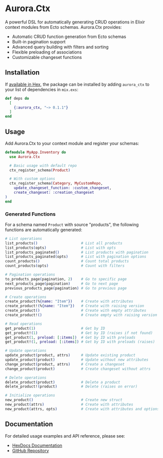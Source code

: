 # Aurora.Ctx

A powerful DSL for automatically generating CRUD operations in Elixir context modules from Ecto schemas. Aurora.Ctx provides:

- Automatic CRUD function generation from Ecto schemas
- Built-in pagination support
- Advanced query building with filters and sorting
- Flexible preloading of associations
- Customizable changeset functions

## Installation

If [available in Hex](https://hex.pm/docs/publish), the package can be installed
by adding `aurora_ctx` to your list of dependencies in `mix.exs`:

```elixir 
def deps do
  [
    {:aurora_ctx, "~> 0.1.1"}
  ]
end
```

## Usage

Add Aurora.Ctx to your context module and register your schemas:

```elixir
defmodule MyApp.Inventory do
  use Aurora.Ctx

  # Basic usage with default repo
  ctx_register_schema(Product)

  # With custom options
  ctx_register_schema(Category, MyCustomRepo,
    update_changeset_function: :custom_changeset,
    create_changeset: :creation_changeset
)
end
```

### Generated Functions

For a schema named `Product` with source "products", the following functions are automatically generated:

```elixir
# List operations
list_products()                    # List all products
list_products(opts)                # List with opts
list_products_paginated()          # List products with pagination
list_products_paginated(opts)      # List with pagination options
count_products()                   # Count total products
count_products(opts)               # Count with filters

# Pagination operations
to_products_page(pagination, 2)    # Go to specific page
next_products_page(pagination)     # Go to next page
previous_products_page(pagination) # Go to previous page

# Create operations
create_product(%{name: "Item"})    # Create with attributes
create_product!(%{name: "Item"})   # Create with raising version
create_product()                   # Create with empty attributes
create_product!()                  # Create empty with raising version

# Read operations
get_product(1)                     # Get by ID
get_product!(1)                    # Get by ID (raises if not found)
get_product(1, preload: [:items])  # Get by ID with preloads
get_product!(1, preload: [:items]) # Get by ID with preloads (raises)

# Update operations
update_product(product, attrs)     # Update existing product
update_product(product)            # Update without new attributes
change_product(product, attrs)     # Create a changeset
change_product(product)            # Create changeset without attrs

# Delete operations
delete_product(product)            # Delete a product
delete_product!(product)           # Delete (raises on error)

# Initialize operations
new_product()                      # Create new struct
new_product(attrs)                 # Create with attributes
new_product(attrs, opts)           # Create with attributes and options
```

## Documentation 

For detailed usage examples and API reference, please see:

- [HexDocs Documentation](https://hexdocs.pm/aurora_ctx)
- [GitHub Repository](https://github.com/user/aurora_ctx)

